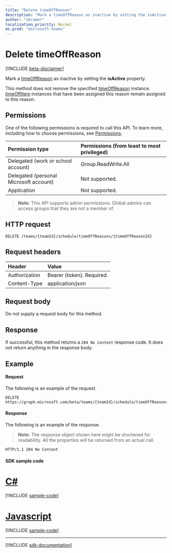 ```yaml
---
title: "Delete timeOffReason"
description: "Mark a timeOffReason as inactive by setting the isActive property"
author: "nkramer"
localization_priority: Normal
ms.prod: "microsoft-teams"
---
```


# Delete timeOffReason

[!INCLUDE [beta-disclaimer](../../includes/beta-disclaimer.md)]

Mark a [timeOffReason](../resources/timeoffreason.md) as inactive by setting the **isActive** property.

This method does not remove the specified [timeOffReason](../resources/timeoffreason.md) instance. [timeOffItem](../resources/timeoffitem.md) instances that have been assigned this reason remain assigned to this reason.

## Permissions

One of the following permissions is required to call this API. To learn more, including how to choose permissions, see [Permissions](/graph/permissions-reference).

|Permission type      | Permissions (from least to most privileged)              |
|:--------------------|:---------------------------------------------------------|
|Delegated (work or school account) | Group.ReadWrite.All    |
|Delegated (personal Microsoft account) | Not supported.    |
|Application | Not supported. |

> **Note**: This API supports admin permissions. Global admins can access groups that they are not a member of.

## HTTP request

<!-- { "blockType": "ignored" } -->

```http
DELETE /teams/{teamId}/schedule/timeOffReasons/{timeOffReasonId}
```

## Request headers

| Header       | Value |
|:---------------|:--------|
| Authorization  | Bearer {token}. Required.  |
| Content-Type  | application/json  |

## Request body
Do not supply a request body for this method.

## Response

If successful, this method returns a `204 No Content` response code. It does not return anything in the response body.

## Example

#### Request

The following is an example of the request.
<!-- {
  "blockType": "request",
  "name": "timeoffreason-delete"
}-->
```http
DELETE https://graph.microsoft.com/beta/teams/{teamId}/schedule/timeOffReasons/{timeOffReasonId}
```

#### Response

The following is an example of the response. 

>**Note:** The response object shown here might be shortened for readability. All the properties will be returned from an actual call.
<!-- {
  "blockType": "response",
  "truncated": true,
  "@odata.type": "microsoft.graph.None"
} -->

```http
HTTP/1.1 204 No Content
```
#### SDK sample code
# [C#](#tab/cs)
[!INCLUDE [sample-code](../includes/timeoffreason-delete-Cs-snippets.md)]

# [Javascript](#tab/javascript)
[!INCLUDE [sample-code](../includes/timeoffreason-delete-Javascript-snippets.md)]

---

[!INCLUDE [sdk-documentation](../includes/snippets_sdk_documentation_link.md)]

<!-- uuid: 8fcb5dbc-d5aa-4681-8e31-b001d5168d79
2015-10-25 14:57:30 UTC -->
<!--
{
  "type": "#page.annotation",
  "description": "Marks a timeOffReason as inactive",
  "keywords": "",
  "section": "documentation",
  "tocPath": "",
  "suppressions": [
    "Error: /api-reference/beta/api/timeoffreason-delete.md:\r\n      BookmarkMissing: '[#tab/cs](C#)'. Did you mean: #c (score: 5)",
    "Error: /api-reference/beta/api/timeoffreason-delete.md:\r\n      BookmarkMissing: '[#tab/javascript](Javascript)'. Did you mean: #javascript (score: 4)"
  ]
}
-->
